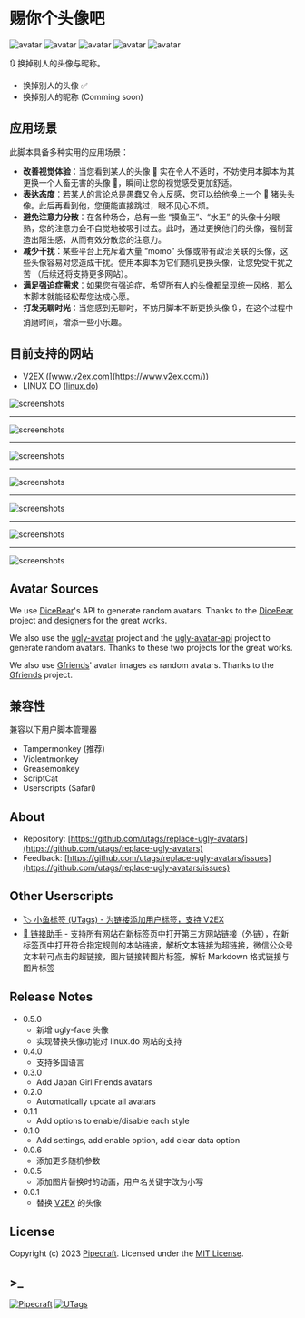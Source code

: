 # 赐你个头像吧

![avatar](https://api.dicebear.com/6.x/adventurer/svg?seed=RUA&size=48&backgroundColor=b6e3f4) ![avatar](https://api.dicebear.com/6.x/big-ears-neutral/svg?seed=RUA&size=48&backgroundColor=c0aede) ![avatar](https://api.dicebear.com/6.x/bottts-neutral/svg?seed=RUA&size=48) ![avatar](https://api.dicebear.com/6.x/croodles-neutral/svg?seed=RUA&size=48&backgroundColor=ffd5dc) ![avatar](https://api.dicebear.com/6.x/micah/svg?seed=RUA&size=48&backgroundColor=ffdfbf)

🔃 换掉别人的头像与昵称。

- 换掉别人的头像 ✅
- 换掉别人的昵称 (Comming soon)

## 应用场景

此脚本具备多种实用的应用场景：

- **改善视觉体验**：当您看到某人的头像 🤡 实在令人不适时，不妨使用本脚本为其更换一个人畜无害的头像 🥸，瞬间让您的视觉感受更加舒适。
- **表达态度**：若某人的言论总是愚蠢又令人反感，您可以给他换上一个 🐷 猪头头像。此后再看到他，您便能直接跳过，眼不见心不烦。
- **避免注意力分散**：在各种场合，总有一些 “摸鱼王”、“水王” 的头像十分眼熟，您的注意力会不自觉地被吸引过去。此时，通过更换他们的头像，强制营造出陌生感，从而有效分散您的注意力。
- **减少干扰**：某些平台上充斥着大量 “momo” 头像或带有政治关联的头像，这些头像容易对您造成干扰。使用本脚本为它们随机更换头像，让您免受干扰之苦 （后续还将支持更多网站）。
- **满足强迫症需求**：如果您有强迫症，希望所有人的头像都呈现统一风格，那么本脚本就能轻松帮您达成心愿。
- **打发无聊时光**：当您感到无聊时，不妨用脚本不断更换头像 🔃，在这个过程中消磨时间，增添一些小乐趣。

## 目前支持的网站

- V2EX ([www.v2ex.com](https://www.v2ex.com/))
- LINUX DO ([linux.do](https://linux.do/))

![screenshots](https://wsrv.nl/?url=raw.githubusercontent.com/utags/replace-ugly-avatars/main/assets/replace-ugly-avatars-screenshots.gif&output=gif&n=-1)

---

![screenshots](https://wsrv.nl/?url=raw.githubusercontent.com/utags/replace-ugly-avatars/main/assets/replace-ugly-avatars-screenshots-02.png)

---

![screenshots](https://wsrv.nl/?url=raw.githubusercontent.com/utags/replace-ugly-avatars/main/assets/replace-ugly-avatars-screenshots-03.png)

---

![screenshots](https://wsrv.nl/?url=raw.githubusercontent.com/utags/replace-ugly-avatars/main/assets/replace-ugly-avatars-screenshots-04.png)

---

![screenshots](https://wsrv.nl/?url=raw.githubusercontent.com/utags/replace-ugly-avatars/main/assets/replace-ugly-avatars-screenshots-05.png)

---

![screenshots](https://wsrv.nl/?url=raw.githubusercontent.com/utags/replace-ugly-avatars/main/assets/replace-ugly-avatars-screenshots-06.png)

---

![screenshots](https://wsrv.nl/?url=raw.githubusercontent.com/utags/replace-ugly-avatars/main/assets/replace-ugly-avatars-screenshots-07.png)

## Avatar Sources

We use [DiceBear](https://www.dicebear.com/)'s API to generate random avatars. Thanks to the [DiceBear](https://github.com/dicebear/dicebear) project and [designers](https://www.dicebear.com/licenses) for the great works.

We also use the [ugly-avatar](https://github.com/txstc55/ugly-avatar) project and the [ugly-avatar-api](https://github.com/mamumu123/next-api-share) project to generate random avatars. Thanks to these two projects for the great works.

We also use [Gfriends](https://github.com/gfriends/gfriends)' avatar images as random avatars. Thanks to the [Gfriends](https://github.com/gfriends/gfriends) project.

## 兼容性

兼容以下用户脚本管理器

- Tampermonkey (推荐)
- Violentmonkey
- Greasemonkey
- ScriptCat
- Userscripts (Safari)

## About

- Repository: [https://github.com/utags/replace-ugly-avatars](https://github.com/utags/replace-ugly-avatars)
- Feedback: [https://github.com/utags/replace-ugly-avatars/issues](https://github.com/utags/replace-ugly-avatars/issues)

## Other Userscripts

- [🏷️ 小鱼标签 (UTags) - 为链接添加用户标签，支持 V2EX](https://greasyfork.org/scripts/460718-utags-add-usertags-to-links)
- [🔗 链接助手](https://greasyfork.org/scripts/464541-links-helper) - 支持所有网站在新标签页中打开第三方网站链接（外链），在新标签页中打开符合指定规则的本站链接，解析文本链接为超链接，微信公众号文本转可点击的超链接，图片链接转图片标签，解析 Markdown 格式链接与图片标签

## Release Notes

- 0.5.0
  - 新增 ugly-face 头像
  - 实现替换头像功能对 linux.do 网站的支持
- 0.4.0
  - 支持多国语言
- 0.3.0
  - Add Japan Girl Friends avatars
- 0.2.0
  - Automatically update all avatars
- 0.1.1
  - Add options to enable/disable each style
- 0.1.0
  - Add settings, add enable option, add clear data option
- 0.0.6
  - 添加更多随机参数
- 0.0.5
  - 添加图片替换时的动画，用户名关键字改为小写
- 0.0.1
  - 替换 [V2EX](https://wwww.v2ex.com) 的头像

## License

Copyright (c) 2023 [Pipecraft](https://www.pipecraft.net). Licensed under the [MIT License](https://github.com/utags/replace-ugly-avatars/blob/main/LICENSE).

## >\_

[![Pipecraft](https://img.shields.io/badge/site-pipecraft-brightgreen)](https://www.pipecraft.net)
[![UTags](https://img.shields.io/badge/site-UTags-brightgreen)](https://utags.pipecraft.net)
